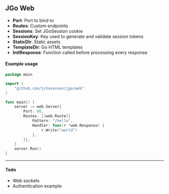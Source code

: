 ## JGo Web

- **Port**: Port to bind to
- **Routes**: Custom endpoints
- **Sessions**: Set JGoSession cookie
- **SessionKey**: Key used to generate and validate session tokens
- **StaticDir**: Static assets
- **TemplateDir**: Go HTML templates
- **InitResponse**: Function called before processing every response

#### Example usage

```go
package main

import (
    "github.com/jchavannes/jgo/web"
)

func main() {
    server := web.Server{
        Port: 80,
        Routes: []web.Route{{
            Pattern: "/hello",
            Handler: func(r *web.Response) {
                r.Write("world")
            },
        }},
    }
    server.Run()
}
```

---

#### Todo

- Web sockets
- Authentication example
